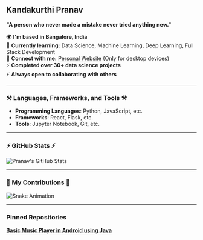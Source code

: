 ## Kandakurthi Pranav

**"A person who never made a mistake never tried anything new."**

🌍 **I'm based in Bangalore, India**  
🤝 **Currently learning:** Data Science, Machine Learning, Deep Learning, Full Stack Development  
💬 **Connect with me:** [Personal Website](#) (Only for desktop devices)  
⚡ **Completed over 30+ data science projects**  
⚡ **Always open to collaborating with others**

---

### ⚒️ Languages, Frameworks, and Tools ⚒️

- **Programming Languages**: Python, JavaScript, etc.  
- **Frameworks**: React, Flask, etc.  
- **Tools**: Jupyter Notebook, Git, etc.

---

### ⚡ GitHub Stats ⚡

![Pranav's GitHub Stats](https://github-readme-stats.vercel.app/api?username=pranav4417&show_icons=true&theme=radical)

---

### 🐍 My Contributions 🐍

![Snake Animation](https://github.com/pranav4417/pranav4417/blob/output/github-contribution-grid-snake.svg)

---

### Pinned Repositories

[**Basic Music Player in Android using Java**](https://github.com/pranav4417/Pr-s-Music)
